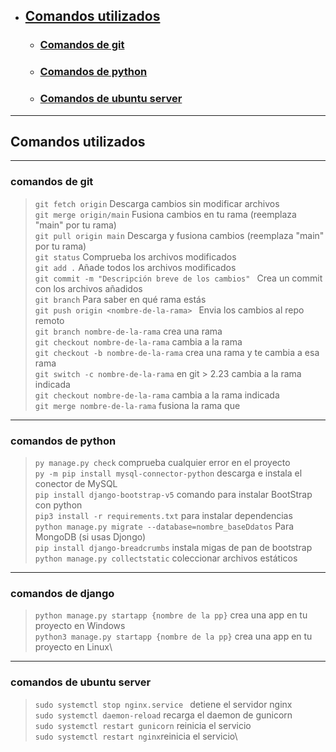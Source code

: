 - ## [Comandos utilizados](#all-cmd)
  - ### [Comandos de git](#cmd-git)
  - ### [Comandos de python](#cmd-python)
  - ### [Comandos de ubuntu server](#cmd-server)

--- 

<div id='all-cmd' />

## Comandos utilizados

--- 

<div id='cmd-git' />

### comandos de git

> `git fetch origin` Descarga cambios sin modificar archivos\
> `git merge origin/main` Fusiona cambios en tu rama (reemplaza "main" por tu rama)\
> `git pull origin main` Descarga y fusiona cambios (reemplaza "main" por tu rama)\
> `git status` Comprueba los archivos modificados\
> `git add .` Añade todos los archivos modificados\
> `git commit -m "Descripción breve de los cambios" ` Crea un commit con los archivos añadidos\
> `git branch` Para saber en qué rama estás\
> `git push origin <nombre-de-la-rama> ` Envia los cambios al repo remoto\
> `git branch nombre-de-la-rama` crea una rama\
> `git checkout nombre-de-la-rama` cambia a la rama\
> `git checkout -b nombre-de-la-rama` crea una rama y te cambia a esa rama\
> `git switch -c nombre-de-la-rama` en git > 2.23 cambia a la rama indicada\
> `git checkout nombre-de-la-rama` cambia a la rama indicada\
> `git merge nombre-de-la-rama` fusiona la rama que 

--- 

### comandos de python
<div id='cmd-python' />

> `py manage.py check` comprueba cualquier error en el proyecto\
> `py -m pip install mysql-connector-python` descarga e instala el  conector de MySQL\
> `pip install django-bootstrap-v5` comando para instalar BootStrap con python\
> `pip3 install -r requirements.txt` para instalar dependencias\
> `python manage.py migrate --database=nombre_baseDdatos` Para MongoDB (si usas Djongo)\
> `pip install django-breadcrumbs` instala migas de pan de bootstrap\
> `python manage.py collectstatic` coleccionar archivos estáticos

--- 

### comandos de django
<div id='cmd-python' />

> `python manage.py startapp {nombre de la pp}` crea una app en tu proyecto en Windows\
> `python3 manage.py startapp {nombre de la pp}` crea una app en tu proyecto en Linux\

--- 

### comandos de ubuntu server
<div id='cmd-server' />

> `sudo systemctl stop nginx.service ` detiene el servidor nginx\
> `sudo systemctl daemon-reload` recarga el daemon de gunicorn\
> `sudo systemctl restart gunicorn` reinicia el servicio\
> `sudo systemctl restart nginx`reinicia el servicio\